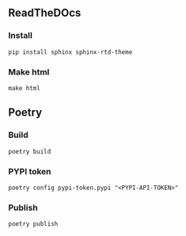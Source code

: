 ## ReadTheDOcs

### Install

`pip install sphinx sphinx-rtd-theme`

### Make html

`make html`

## Poetry

### Build

`poetry build`

### PYPI token

`poetry config pypi-token.pypi "<PYPI-API-TOKEN>"`

### Publish

`poetry publish`

